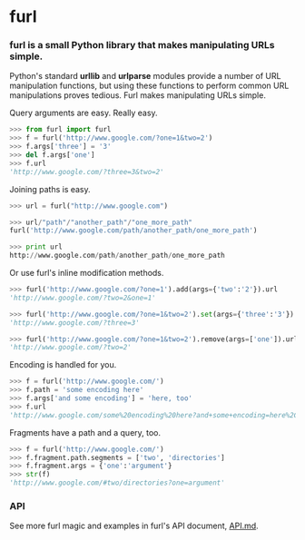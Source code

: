 # furl

### furl is a small Python library that makes manipulating URLs simple.

Python's standard __urllib__ and __urlparse__ modules provide a number of URL
manipulation functions, but using these functions to perform common URL
manipulations proves tedious. Furl makes manipulating URLs simple.

Query arguments are easy. Really easy.

```python
>>> from furl import furl
>>> f = furl('http://www.google.com/?one=1&two=2')
>>> f.args['three'] = '3'
>>> del f.args['one']
>>> f.url
'http://www.google.com/?three=3&two=2'
```

Joining paths is easy.

```python
>>> url = furl("http://www.google.com")

>>> url/"path"/"another_path"/"one_more_path"
furl('http://www.google.com/path/another_path/one_more_path')

>>> print url
http://www.google.com/path/another_path/one_more_path
```

Or use furl's inline modification methods.

```python
>>> furl('http://www.google.com/?one=1').add(args={'two':'2'}).url
'http://www.google.com/?two=2&one=1'

>>> furl('http://www.google.com/?one=1&two=2').set(args={'three':'3'}).url
'http://www.google.com/?three=3'

>>> furl('http://www.google.com/?one=1&two=2').remove(args=['one']).url
'http://www.google.com/?two=2'
```

Encoding is handled for you.

```python
>>> f = furl('http://www.google.com/')
>>> f.path = 'some encoding here'
>>> f.args['and some encoding'] = 'here, too'
>>> f.url
'http://www.google.com/some%20encoding%20here?and+some+encoding=here%2C+too'
```

Fragments have a path and a query, too.

```python
>>> f = furl('http://www.google.com/')
>>> f.fragment.path.segments = ['two', 'directories']
>>> f.fragment.args = {'one':'argument'}
>>> str(f)
'http://www.google.com/#two/directories?one=argument'
```

### API

See more furl magic and examples in furl's API document, <a
href="https://github.com/gruns/furl/blob/master/API.md"> API.md</a>.
